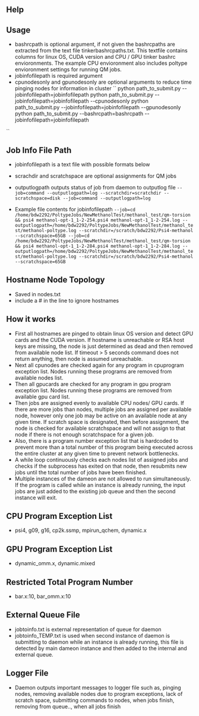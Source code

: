 ## Help

## Usage
* bashrcpath is optional argument, if not given the bashrcpaths are extracted from the text file tinkerbashrcpaths.txt. This textfile contains columns for linux OS, CUDA version and CPU / GPU tinker bashrc envioronments. The example CPU envioronment also includes poltype envioronment settings for running QM jobs.
* jobinfofilepath is required argument
* cpunodesonly and gpunodesonly are optional arguments to reduce time pinging nodes for information in cluster 
``
python path_to_submit.py --jobinfofilepath=jobinfofilepath
python path_to_submit.py --jobinfofilepath=jobinfofilepath --cpunodesonly
python path_to_submit.py --jobinfofilepath=jobinfofilepath --gpunodesonly
python path_to_submit.py --bashrcpath=bashrcpath --jobinfofilepath=jobinfofilepath

``

## Job Info File Path
* jobinfofilepath is a text file with possible formats below
* scrachdir and scratchspace are optional assignments for QM jobs
* outputlogpath outputs status of job from daemon to outputlog file 
``
--job=command --outputlogpath=log --scratchdir=scratchdir --scratchspace=disk
--job=command --outputlogpath=log 
``

* Example file contents for jobinfofilepath
``
--job=cd /home/bdw2292/PoltypeJobs/NewMethanolTest/methanol_test/qm-torsion && psi4 methanol-opt-1_1-2-254.psi4 methanol-opt-1_1-2-254.log --outputlogpath=/home/bdw2292/PoltypeJobs/NewMethanolTest/methanol_test/methanol-poltype.log --scratchdir=/scratch/bdw2292/Psi4-methanol --scratchspace=65GB
--job=cd /home/bdw2292/PoltypeJobs/NewMethanolTest/methanol_test/qm-torsion && psi4 methanol-opt-1_1-2-284.psi4 methanol-opt-1_1-2-284.log --outputlogpath=/home/bdw2292/PoltypeJobs/NewMethanolTest/methanol_test/methanol-poltype.log --scratchdir=/scratch/bdw2292/Psi4-methanol --scratchspace=65GB
``

## Hostname Node Topology
* Saved in nodes.txt
* include a \# in the line to ignore hostnames


## How it works
* First all hostnames are pinged to obtain linux OS version and detect GPU cards and the CUDA version. If hostname is unreachable or RSA host keys are missing, the node is just determined as dead and then removed from available node list. If timeout > 5 seconds command does not return anything, then node is assumed unreachable.
* Next all cpunodes are checked again for any program in cpuprogram exception list. Nodes running these programs are removed from available nodes list.
* Then all gpucards are checked for any program in gpu program exception list. Nodes running these programs are removed from available gpu card list.
* Then jobs are assigned evenly to available CPU nodes/ GPU cards. If there are more jobs than nodes, multiple jobs are assigned per available node, however only one job may be active on an available node at any given time. If scratch space is designated, then before assignment, the node is checked for available scratchspace and will not assign to that node if there is not enough scratchspace for a given job.
* Also, there is a program number exception list that is hardcoded to prevent more than a total number of this program being executed across the entire cluster at any given time to prevent network bottlenecks.
* A while loop continuously checks each nodes list of assigned jobs and checks if the subprocess has exited on that node, then resubmits new jobs until the total number of jobs have been finished. 
* Multiple instances of the dameon are not allowed to run simultaneously. If the program is called while an instance is already running, the input jobs are just added to the existing job queue and then the second instance will exit.
 
## CPU Program Exception List
* psi4, g09, g16, cp2k.ssmp, mpirun_qchem, dynamic.x

## GPU Program Exception List
* dynamic_omm.x, dynamic.mixed

## Restricted Total Program Number
* bar.x:10, bar_omm.x:10

## External Queue File
* jobtoinfo.txt is external representation of queue for daemon
* jobtoinfo_TEMP.txt is used when second instance of daemon is submitting to daemon while an instance is already running, this file is detected by main dameon instance and then added to the internal and external queue.

## Logger File
* Daemon outputs important messages to logger file such as, pinging nodes, removing available nodes due to program exceptions, lack of scratch space, submitting commands to nodes, when jobs finish, removing from queue.., when all jobs finish
